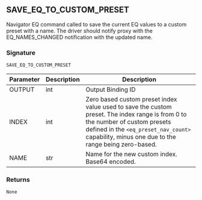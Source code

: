 ## SAVE\_EQ\_TO\_CUSTOM\_PRESET

Navigator EQ command called to save the current EQ values to a custom preset with a name. The driver should notify proxy with the EQ\_NAMES\_CHANGED notification with the updated name.


### Signature

`SAVE_EQ_TO_CUSTOM_PRESET`


| Parameter | Description | Description                                                                                                                                                                                                                      |
| --------- | ----------- | -------------------------------------------------------------------------------------------------------------------------------------------------------------------------------------------------------------------------------- |
| OUTPUT    | int         | Output Binding ID                                                                                                                                                                                                                |
| INDEX     | int         | Zero based custom preset index value used to save the custom preset.  The index range is from 0 to the number of custom presets defined in the `<eq_preset_nav_count>` capability, minus one due to the range being zero-based.  |
| NAME      | str         | Name for the new custom index.  Base64 encoded.                                                                                                                                                                                  |


### Returns

`None`



